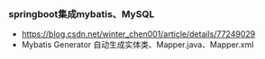 ### springboot集成mybatis、MySQL
- https://blog.csdn.net/winter_chen001/article/details/77249029
- Mybatis Generator 自动生成实体类、Mapper.java、Mapper.xml
